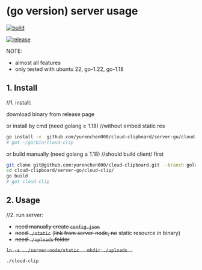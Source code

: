 (go version) server usage
=========================


[![build](https://github.com/yurenchen000/cloud-clipboard/actions/workflows/release.yml/badge.svg)](https://github.com/yurenchen000/cloud-clipboard/releases)

<!-- not work
[![go-report](https://goreportcard.com/badge/github.com/yurenchen000/cloud-clipboard)](https://goreportcard.com/report/github.com/yurenchen000/cloud-clipboard)
-->

[![release](https://img.shields.io/github/v/release/yurenchen000/cloud-clipboard)](https://github.com/yurenchen000/cloud-clipboard/releases)


NOTE: 
 - almost all features
 - only tested with ubuntu 22, go-1.22, go-1.18

## 1. Install
//1. install:  

download binary from release page  

or install by cmd (need golang ≥ 1.18)
//without embed static res
```bash
go install -v  github.com/yurenchen000/cloud-clipboard/server-go/cloud-clip@golang
# got ~/go/bin/cloud-clip
```

or build manually (need golang ≥ 1.18)
//should build client/ first
```bash
git clone git@github.com:yurenchen000/cloud-clipboard.git --branch golang
cd cloud-clipboard/server-go/cloud-clip/
go build
# got cloud-clip
```

## 2. Usage

//2. run server:  
- ~~need manually create `config.json`~~  
- ~~need `./static`~~ (~~link from server-node, no~~ static resource in binary)  
- ~~need `./uploads` folder~~ 

<del>`
ln -s ../server-node/static  
mkdir ./uploads  
`</del>

```
./cloud-clip
```

